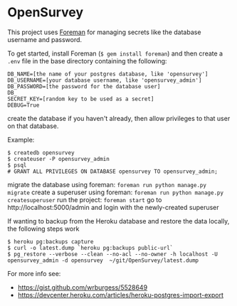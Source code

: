 # OpenSurvey


This project uses [Foreman](https://github.com/ddollar/foreman) for managing secrets like the database username and password.

To get started, install Foreman (`$ gem install foreman`) and then create a `.env` file in the base directory containing the following:

```
DB_NAME=[the name of your postgres database, like 'opensurvey']
DB_USERNAME=[your database username, like 'opensurvey_admin']
DB_PASSWORD=[the password for the database user]
DB_
SECRET_KEY=[random key to be used as a secret]
DEBUG=True
```

create the database if you haven't already, then allow privileges to that user on that database.

Example:

```
$ createdb opensurvey
$ createuser -P opensurvey_admin
$ psql
# GRANT ALL PRIVILEGES ON DATABASE opensurvey TO opensurvey_admin;
```

migrate the database using foreman: `foreman run python manage.py migrate`
create a superuser using foreman: `foreman run python manage.py createsuperuser`
run the project: `foreman start`
go to http://localhost:5000/admin and login with the newly-created superuser


If wanting to backup from the Heroku database and restore the data locally, the following steps work

```
$ heroku pg:backups capture
$ curl -o latest.dump `heroku pg:backups public-url`
$ pg_restore --verbose --clean --no-acl --no-owner -h localhost -U opensurvey_admin -d opensurvey  ~/git/OpenSurvey/latest.dump
```
For more info see:

* https://gist.github.com/wrburgess/5528649
* https://devcenter.heroku.com/articles/heroku-postgres-import-export